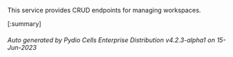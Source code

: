 






This service provides CRUD endpoints for managing workspaces.

[:summary]

###### Auto generated by Pydio Cells Enterprise Distribution v4.2.3-alpha1 on 15-Jun-2023
